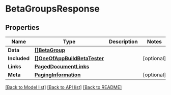 # BetaGroupsResponse

## Properties

Name | Type | Description | Notes
------------ | ------------- | ------------- | -------------
**Data** | [**[]BetaGroup**](BetaGroup.md) |  | 
**Included** | [**[]OneOfAppBuildBetaTester**](oneOf&lt;App,Build,BetaTester&gt;.md) |  | [optional] 
**Links** | [**PagedDocumentLinks**](PagedDocumentLinks.md) |  | 
**Meta** | [**PagingInformation**](PagingInformation.md) |  | [optional] 

[[Back to Model list]](../README.md#documentation-for-models) [[Back to API list]](../README.md#documentation-for-api-endpoints) [[Back to README]](../README.md)


